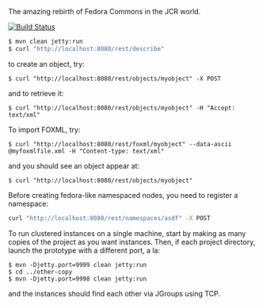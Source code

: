 The amazing rebirth of Fedora Commons in the JCR world.

[![Build
Status](https://travis-ci.org/futures/ff-modeshape-prototype.png?branch=master)](undefined)

```bash
$ mvn clean jetty:run
$ curl "http://localhost:8080/rest/describe"
```
to create an object, try:

```
$ curl "http://localhost:8080/rest/objects/myobject" -X POST
```
and to retrieve it:

```
$ curl "http://localhost:8080/rest/objects/myobject" -H "Accept: text/xml"
```

To import FOXML, try:
```
$ curl "http://localhost:8080/rest/foxml/myobject" --data-ascii @myfoxmlfile.xml -H "Content-type: text/xml"
```
and you should see an object appear at:
```
$ curl "http://localhost:8080/rest/objects/myobject"
```

Before creating fedora-like namespaced nodes, you need to register a namespace:

```bash
curl "http://localhost:8080/rest/namespaces/asdf" -X POST
```

To run clustered instances on a single machine, start by making as many copies of the project as you want instances. Then, if each project directory, launch the prototype with a different port, a la:
```
$ mvn -Djetty.port=9999 clean jetty:run
$ cd ../other-copy
$ mvn -Djetty.port=9998 clean jetty:run
```
and the instances should find each other via JGroups using TCP.

